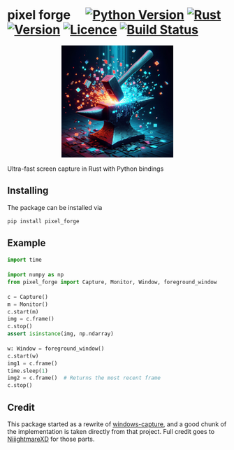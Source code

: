 # pixel forge&emsp; [![Python Version]][Python Version URL] [![Rust]][Rust URL] [![Version]][Version URL] [![Licence]][License URL] [![Build Status]][Build Status URL]

[Licence]: https://img.shields.io/badge/license-MIT-blue
[License URL]: https://github.com/amacati/pixel_forge/blob/master/LICENSE

[Build Status]: https://img.shields.io/github/actions/workflow/status/amacati/pixel_forge/CI.yml
[Build Status URL]: https://github.com/amacati/pixel_forge

[Version]: https://img.shields.io/pypi/v/pixel-forge
[Version URL]: https://pypi.org/project/pixel-forge/

[Python Version]: https://img.shields.io/pypi/pyversions/pixel-forge?logo=python
[Python Version URL]: https://www.python.org

[Rust]: https://img.shields.io/badge/Rust-x?logo=rust&color=CE412B
[Rust URL]: https://www.rust-lang.org/

<p align="center">
  <img width="256" height="256" src="https://raw.githubusercontent.com/amacati/pixel_forge/master/docs/img/pixel_forge_banner.png">
</p>

Ultra-fast screen capture in Rust with Python bindings

## Installing

The package can be installed via

```bash
pip install pixel_forge
```

## Example

```python
import time

import numpy as np
from pixel_forge import Capture, Monitor, Window, foreground_window

c = Capture()
m = Monitor()
c.start(m)
img = c.frame()
c.stop()
assert isinstance(img, np.ndarray)

w: Window = foreground_window()
c.start(w)
img1 = c.frame()
time.sleep(1)
img2 = c.frame()  # Returns the most recent frame
c.stop()
```

## Credit
This package started as a rewrite of [windows-capture](https://github.com/NiiightmareXD/windows-capture), and a good chunk of the implementation is taken directly from that project. Full credit goes to [NiiightmareXD](https://github.com/NiiightmareXD) for those parts.